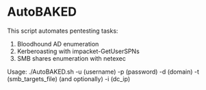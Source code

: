 # AutoBAKED
This script automates pentesting tasks:
   1. Bloodhound AD enumeration
   2. Kerberoasting with impacket-GetUserSPNs
   3. SMB shares enumeration with netexec

 Usage:
   ./AutoBAKED.sh -u (username) -p (password) -d (domain) -t (smb_targets_file) (and optionally) -i (dc_ip)
